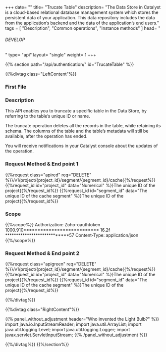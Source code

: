 +++
date= ""
title= "Trucate Table"
description= "The Data Store in Catalyst is a cloud-based relational database management system which stores the persistent data of your application. This data repository includes the data from the application’s backend and the data of the application’s end users."
tags = [ "Description", "Common operations", "Instance methods" ]
head= "<h6>DEVELOP</h6>"
type= "api"
layout= "single"
weight= 1
+++


{{% section path="/api/authentication/" id="TrucateTable" %}}
<!-- Leftcontent -->
{{%divtag class="LeftContent"%}}

### First File

### Description

This API enables you to truncate a specific table in the Data Store, by referring to the table’s unique ID or name. 

The truncate operation deletes all the records in the table, while retaining its schema. The columns of the table and the table’s metadata will still be available, after the operation has ended. 

You will receive notifications in your Catalyst console about the updates of the operation.

### Request Method & End point 1
<!-- shortcode 1 -->
{{%request class="apired" req="DELETE" %}}/v1/project/{project_id}/segment/{segment_id}/cache{{%/request%}}
{{%request_id id="project_id" data="Numerical" %}}The unique ID of the project{{%/request_id%}}
{{%request_id id="segment_id" data="The unique ID of the cache segment" %}}The unique ID of the project{{%/request_id%}}

### Scope
{{%scope%}}
Authorization: Zoho-oauthtoken <br/>
1000.910*************************** 16.2f ****************************57 Content-Type: application/json
{{%/scope%}}
<!-- shortcode 1 ends -->

### Request Method & End point 2
<!-- shortcode 2 -->
{{%request class="apigreen" req="DELETE" %}}/v1/project/{project_id}/segment/{segment_id}/cache{{%/request%}}
{{%request_id id="project_id" data="Numerical" %}}The unique ID of the project{{%/request_id%}}
{{%request_id id="segment_id" data="The unique ID of the cache segment" %}}The unique ID of the project{{%/request_id%}}
<!-- shortcode 2 ends -->

{{%/divtag%}}
<!-- Rightcontent -->
{{%divtag class="RightContent"%}}

{{% panel_without_adjustment header="Who invented the Light Bulb?" %}}    import java.io.InputStreamReader; 
    import java.util.ArrayList; 
    import java.util.logging.Level; 
    import java.util.logging.Logger; 
    import javax.servlet.ServletInputStream; 
{{% /panel_without_adjustment %}}

{{%/divtag%}}
{{%/section%}}